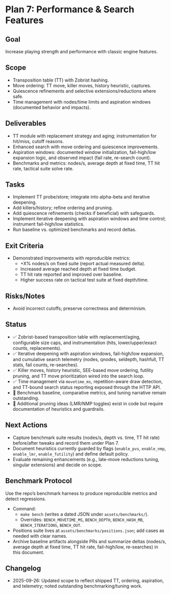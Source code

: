 # Plan 7: Performance & Search Features

## Goal
Increase playing strength and performance with classic engine features.

## Scope
- Transposition table (TT) with Zobrist hashing.
- Move ordering: TT move, killer moves, history heuristic, captures.
- Quiescence refinements and selective extensions/reductions where safe.
- Time management with nodes/time limits and aspiration windows (documented behavior and impacts).

## Deliverables
- TT module with replacement strategy and aging; instrumentation for hit/miss, cutoff reasons.
- Enhanced search with move ordering and quiescence improvements.
- Aspiration windows: documented window initialization, fail-high/low expansion logic, and observed impact (fail rate, re-search count).
- Benchmarks and metrics: nodes/s, average depth at fixed time, TT hit rate, tactical suite solve rate.

## Tasks
- Implement TT probe/store; integrate into alpha-beta and iterative deepening.
- Add killers/history; refine ordering and pruning.
- Add quiescence refinements (checks if beneficial) with safeguards.
- Implement iterative deepening with aspiration windows and time control; instrument fail-high/low statistics.
- Run baseline vs. optimized benchmarks and record deltas.

## Exit Criteria
- Demonstrated improvements with reproducible metrics:
  - +X% nodes/s on fixed suite (report actual measured delta).
  - Increased average reached depth at fixed time budget.
  - TT hit rate reported and improved over baseline.
  - Higher success rate on tactical test suite at fixed depth/time.

## Risks/Notes
- Avoid incorrect cutoffs; preserve correctness and determinism.

## Status
- ✅ Zobrist-based transposition table with replacement/aging, configurable size caps, and
  instrumentation (hits, lower/upper/exact counts, replacements).
- ✅ Iterative deepening with aspiration windows, fail-high/low expansion, and cumulative search
  telemetry (nodes, qnodes, seldepth, hashfull, TT stats, fail counts, re-searches).
- ✅ Killer moves, history heuristic, SEE-based move ordering, futility pruning, and TT move
  prioritization wired into the search loop.
- ✅ Time management via `movetime_ms`, repetition-aware draw detection, and TT-bound search
  status reporting exposed through the HTTP API.
- 🚧 Benchmark baseline, comparative metrics, and tuning narrative remain outstanding.
- 🚧 Additional pruning ideas (LMR/NMP toggles) exist in code but require documentation of
  heuristics and guardrails.

## Next Actions
- Capture benchmark suite results (nodes/s, depth vs. time, TT hit rate) before/after tweaks and
  record them under Plan 7.
- Document heuristics currently guarded by flags (`enable_pvs`, `enable_nmp`, `enable_lmr`,
  `enable_futility`) and define default policy.
- Evaluate remaining enhancements (e.g., late-move reductions tuning, singular extensions) and
  decide on scope.

## Benchmark Protocol
Use the repo’s benchmark harness to produce reproducible metrics and detect regressions.

- Command:
  - `make bench` (writes a dated JSON under `assets/benchmarks/`).
  - Overrides: `BENCH_MOVETIME_MS`, `BENCH_DEPTH`, `BENCH_HASH_MB`, `BENCH_ITERATIONS`, `BENCH_OUT`.
- Positions suite lives at `assets/benchmarks/positions.json`; add cases as needed with clear names.
- Archive baseline artifacts alongside PRs and summarize deltas (nodes/s, average depth at fixed
  time, TT hit rate, fail-high/low, re-searches) in this document.

## Changelog
- 2025-09-26: Updated scope to reflect shipped TT, ordering, aspiration, and telemetry; noted
  outstanding benchmarking/tuning work.
